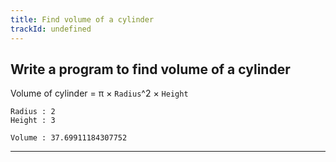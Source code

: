```yaml
---
title: Find volume of a cylinder
trackId: undefined
---
```


## Write a program to find volume of a cylinder

Volume of cylinder = π × `Radius`^2 × `Height`

```
Radius : 2
Height : 3

Volume : 37.69911184307752
```

---

